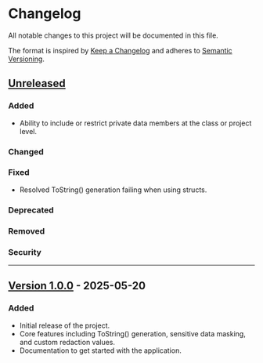 ﻿# Changelog

All notable changes to this project will be documented in this file.

The format is inspired by [Keep a Changelog](https://keepachangelog.com/) and adheres to [Semantic Versioning](https://semver.org/).

## [Unreleased]
### Added
- Ability to include or restrict private data members at the class or project level.

### Changed 

### Fixed
- Resolved ToString() generation failing when using structs.

### Deprecated

### Removed

### Security

---

## [Version 1.0.0] - 2025-05-20
### Added
- Initial release of the project.
- Core features including ToString() generation, sensitive data masking, and custom redaction values.
- Documentation to get started with the application.

[Unreleased]: https://github.com/BlacKCaT27/ToStringGenerator/compare/1.0.0...develop
[Version 1.0.0]: https://github.com/BlacKCaT27/ToStringGenerator/tags/1.0.0